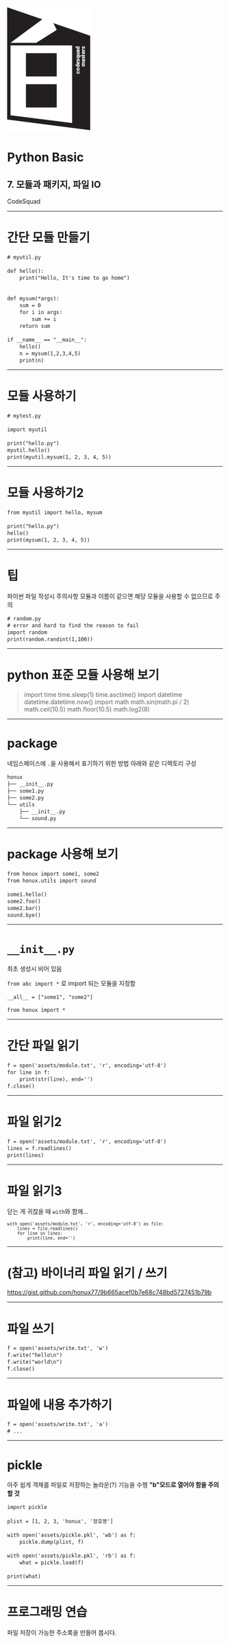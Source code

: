 # ![30%](images/img_white.png)
# Python Basic
## 7. 모듈과 패키지, 파일 IO
CodeSquad

---
<!-- page_number: true -->
# 간단 모듈 만들기
```
# myutil.py 

def hello():
    print("Hello, It's time to go home")


def mysum(*args):
    sum = 0
    for i in args:
        sum += i
    return sum

if __name__ == "__main__":
    hello()
    n = mysum(1,2,3,4,5)
    print(n)
```
---
# 모듈 사용하기

```
# mytest.py 

import myutil

print("hello.py")
myutil.hello()
print(myutil.mysum(1, 2, 3, 4, 5))
```

---
# 모듈 사용하기2
```
from myutil import hello, mysum

print("hello.py")
hello()
print(mysum(1, 2, 3, 4, 5))
```

---
# 팁 
파이썬 파일 작성시 주의사항 
모듈과 이름이 같으면 해당 모듈을 사용할 수 없으므로 주의 

```
# random.py
# error and hard to find the reason to fail 
import random
print(random.randint(1,100))
```

---
# python 표준 모듈 사용해 보기

> import time 
> time.sleep(1)
> time.asctime()
> import datetime
> datetime.datetime.now()
> import math
> math.sin(math.pi / 2)
> math.ceil(10.5)
> math.floor(10.5)
> math.log2(8)


---
# package 
네임스페이스에 `.`을 사용해서 표기하기 위한 방법 
아래와 같은 디렉토리 구성
```
honux
├── __init__.py
├── some1.py
├── some2.py
└── utils
    ├── __init__.py
    └── sound.py
```

---
# package 사용해 보기 
```
from honux import some1, some2
from honux.utils import sound

some1.hello()
some2.foo()
some2.bar()
sound.bye()
```

---
# `__init__.py`

최초 생성시 비어 있음 

`from abc import *` 로 import 되는 모듈을 지정함 
```
__all__ = ["some1", "some2"]
```

```
from honux import *
```


---
# 간단 파일 읽기
```
f = open('assets/module.txt', 'r', encoding='utf-8')
for line in f:
    print(str(line), end='')
f.close()
```

---
# 파일 읽기2
```
f = open('assets/module.txt', 'r', encoding='utf-8')
lines = f.readlines()
print(lines)
```

---
# 파일 읽기3
닫는 게 귀찮을 때 `with`와 함께...

<pre style="font-size:.7em">
with open('assets/module.txt', 'r', encoding='utf-8') as file:
    lines = file.readlines()
    for line in lines:
        print(line, end='')
</pre>

---
# (참고) 바이너리 파일 읽기 / 쓰기 

https://gist.github.com/honux77/9b665acef0b7e68c748bd5727451b79b

---
# 파일 쓰기 
```
f = open('assets/write.txt', 'w')
f.write("hello\n")
f.write("world\n")
f.close()
```

---
# 파일에 내용 추가하기
```
f = open('assets/write.txt', 'a')
# ...
```

---
# pickle 
아주 쉽게 객체를 파일로 저장하는 놀라운(?) 기능을 수행 
**"b"모드로 열어야 함을 주의할 것**
```
import pickle

plist = [1, 2, 3, 'honux', '정호영']

with open('assets/pickle.pkl', 'wb') as f:
    pickle.dump(plist, f)

with open('assets/pickle.pkl', 'rb') as f:
    what = pickle.load(f)

print(what)
```
---
# 프로그래밍 연습

파일 저장이 가능한 주소록을 만들어 봅시다. 